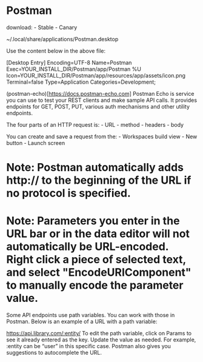 Postman
=======



download:
    - Stable
    - Canary


~/.local/share/applications/Postman.desktop

Use the content below in the above file:

[Desktop Entry]
Encoding=UTF-8
Name=Postman
Exec=YOUR_INSTALL_DIR/Postman/app/Postman %U
Icon=YOUR_INSTALL_DIR/Postman/app/resources/app/assets/icon.png
Terminal=false
Type=Application
Categories=Development;




(postman-echo)[https://docs.postman-echo.com]
Postman Echo is service you can use to test your REST clients and make sample API calls. It provides endpoints for GET, POST, PUT, various auth mechanisms and other utility endpoints.

The four parts of an HTTP request is:
    - URL
    - method
    - headers
    - body


You can create and save a request from the:
    - Workspaces build view
    - New button
    - Launch screen


# Note: Postman automatically adds http:// to the beginning of the URL if no protocol is specified.


# Note: Parameters you enter in the URL bar or in the data editor will not automatically be URL-encoded. Right click a piece of selected text, and select "EncodeURIComponent" to manually encode the parameter value.






Some API endpoints use path variables. You can work with those in Postman. Below is an example of a URL with a path variable:

https://api.library.com/:entity/
To edit the path variable, click on Params to see it already entered as the key. Update the value as needed. For example, :entity can be “user” in this specific case. Postman also gives you suggestions to autocomplete the URL.




